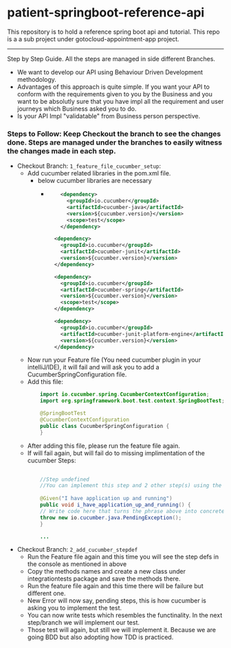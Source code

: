 # patient-springboot-reference-api
This repository is to hold a reference spring boot api and tutorial. This repo is a a sub project under gotocloud-appointment-app project.


---
Step by Step Guide. All the steps are managed in side different Branches.



* We want to develop our API using Behaviour Driven Development methodology.
* Advantages of this approach is quite simple. If you want your API to conform with the requirements given to you by the Business and you want to be absolutly sure that you have impl all the requirement and user journeys which Business asked you to do.
* Is your API Impl "validatable" from Business person perspective.

### Steps to Follow: Keep Checkout the branch to see the changes done. Steps are managed under the branches to easily witness the changes made in each step.
  
* Checkout Branch: ```1_feature_file_cucumber_setup```:
    * Add cucumber related libraries in the pom.xml file. 
        * below cucumber libraries are necessary
            * ```xml
                  <dependency>
                    <groupId>io.cucumber</groupId>
                    <artifactId>cucumber-java</artifactId>
                    <version>${cucumber.version}</version>
                    <scope>test</scope>
                  </dependency>
          
                <dependency>
                  <groupId>io.cucumber</groupId>
                  <artifactId>cucumber-junit</artifactId>
                  <version>${cucumber.version}</version>
                </dependency>
          
                <dependency>
                  <groupId>io.cucumber</groupId>
                  <artifactId>cucumber-spring</artifactId>
                  <version>${cucumber.version}</version>
                  <scope>test</scope>
                </dependency>
          
                <dependency>
                  <groupId>io.cucumber</groupId>
                  <artifactId>cucumber-junit-platform-engine</artifactId>
                  <version>${cucumber.version}</version>
                </dependency>
              ```
    * Now run your Feature file (You need cucumber plugin in your intelliJ/IDE), it will fail and will ask you to add a CucumberSpringConfiguration file. 
    * Add this file: 
      ```java
          import io.cucumber.spring.CucumberContextConfiguration;
          import org.springframework.boot.test.context.SpringBootTest;

          @SpringBootTest
          @CucumberContextConfiguration
          public class CucumberSpringConfiguration {
          }
      ```
    * After adding this file, please run the feature file again.
    * If will fail again, but will fail do to missing implimentation of the cucumber Steps:
        ```java
            
            //Step undefined
            //You can implement this step and 2 other step(s) using the snippet(s) below:
            
            @Given("I have application up and running")
            public void i_have_application_up_and_running() {
            // Write code here that turns the phrase above into concrete actions
            throw new io.cucumber.java.PendingException();
            }
      
            ...
        ```
* Checkout Branch: ```2_add_cucumber_stepdef```
    * Run the Feature file again and this time you will see the step defs in the console as mentioned in above
    * Copy the methods names and create a new class under integrationtests package and save the methods there.
    * Run the feature file again and this time there will be failure but different one.
    * New Error will now say, pending steps, this is how cucumber is asking you to implement the test. 
    * You can now write tests which resembles the functinality. In the next step/branch we will implement our test.
    * Those test will again, but still we will implement it. Because we are going BDD but also adopting how TDD is practiced.
    
